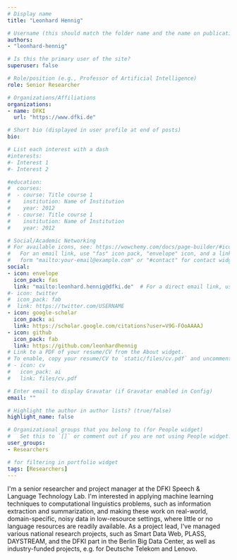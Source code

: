 ```yaml
---
# Display name
title: "Leonhard Hennig"

# Username (this should match the folder name and the name on publications)
authors:
- "leonhard-hennig"

# Is this the primary user of the site?
superuser: false

# Role/position (e.g., Professor of Artificial Intelligence)
role: Senior Researcher

# Organizations/Affiliations
organizations:
- name: DFKI
  url: "https://www.dfki.de"

# Short bio (displayed in user profile at end of posts)
bio: 

# List each interest with a dash
#interests:
#- Interest 1
#- Interest 2

#education:
#  courses:
#  - course: Title course 1
#    institution: Name of Institution
#    year: 2012
#  - course: Title course 1
#    institution: Name of Institution
#    year: 2012

# Social/Academic Networking
# For available icons, see: https://wowchemy.com/docs/page-builder/#icons
#   For an email link, use "fas" icon pack, "envelope" icon, and a link in the
#   form "mailto:your-email@example.com" or "#contact" for contact widget.
social:
- icon: envelope
  icon_pack: fas
  link: "mailto:leonhard.hennig@dfki.de"  # For a direct email link, use "mailto:test@example.org".
#- icon: twitter
#  icon_pack: fab
#  link: https://twitter.com/USERNAME
- icon: google-scholar
  icon_pack: ai
  link: https://scholar.google.com/citations?user=V9G-FOoAAAAJ
- icon: github
  icon_pack: fab
  link: https://github.com/leonhardhennig
# Link to a PDF of your resume/CV from the About widget.
# To enable, copy your resume/CV to `static/files/cv.pdf` and uncomment the lines below.
# - icon: cv
#   icon_pack: ai
#   link: files/cv.pdf

# Enter email to display Gravatar (if Gravatar enabled in Config)
email: ""

# Highlight the author in author lists? (true/false)
highlight_name: false

# Organizational groups that you belong to (for People widget)
#   Set this to `[]` or comment out if you are not using People widget.
user_groups:
- Researchers 

# for filtering in portfolio widget
tags: [Researchers]
---
```

I'm a senior researcher and project manager at the DFKI Speech & Language Technology Lab. I'm interested in applying machine learning techniques to computational linguistics problems, such as information extraction and summarization, and making these work on real-world, domain-specific, noisy data in low-resource settings, where little or no language resources are readily available. As a project lead, I've managed various national research projects, such as Smart Data Web, PLASS, DAYSTREAM, and the DFKI part in the Berlin Big Data Center, as well as industry-funded projects, e.g. for Deutsche Telekom and Lenovo.
